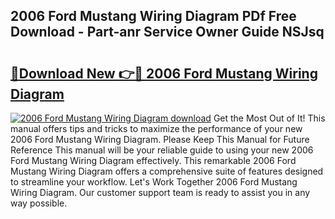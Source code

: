 ## 2006 Ford Mustang Wiring Diagram PDf Free Download - Part-anr Service Owner Guide NSJsq

# <h2><a href="http://dfjo2j.blite.top/?on=2006+Ford+Mustang+Wiring+Diagram">🔗Download New 👉🔴 2006 Ford Mustang Wiring Diagram</a></h2>

[![2006 Ford Mustang Wiring Diagram download](https://i.imgur.com/lujVjoI.png)](http://dfjo2j.blite.top/?on=2006+Ford+Mustang+Wiring+Diagram)
Get the Most Out of It! This manual offers tips and tricks to maximize the performance of your new 2006 Ford Mustang Wiring Diagram. Please Keep This Manual for Future Reference This manual will be your reliable guide to using your new 2006 Ford Mustang Wiring Diagram effectively. This remarkable 2006 Ford Mustang Wiring Diagram offers a comprehensive suite of features designed to streamline your workflow. Let's Work Together 2006 Ford Mustang Wiring Diagram. Our customer support team is ready to assist you in any way possible.
